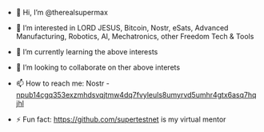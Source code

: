 - 👋 Hi, I’m @therealsupermax
- 👀 I’m interested in LORD JESUS, Bitcoin, Nostr, eSats, Advanced Manufacturing, Robotics, AI, Mechatronics, other Freedom Tech & Tools
- 🌱 I’m currently learning the above interests
- 💞️ I’m looking to collaborate on ther above interets
- 📫 How to reach me: Nostr - [npub14cgq353exzmhdsvqjtmw4dq7fvyleuls8umyrvd5umhr4gtx6asq7hqjhl]


- ⚡ Fun fact: https://github.com/supertestnet is my virtual mentor

[npub14cgq353exzmhdsvqjtmw4dq7fvyleuls8umyrvd5umhr4gtx6asq7hqjhl]: https://njump.me/npub14cgq353exzmhdsvqjtmw4dq7fvyleuls8umyrvd5umhr4gtx6asq7hqjhl

<!---
therealsupermax/therealsupermax is a ✨ special ✨ repository because its `README.md` (this file) appears on your GitHub profile.
You can click the Preview link to take a look at your changes.
--->

